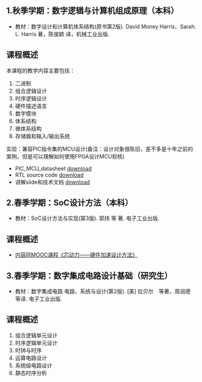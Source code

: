 1.秋季学期：数字逻辑与计算机组成原理（本科）
---

- 教材：数字设计和计算机体系结构(原书第2版). David Money Harris、Sarah. L. Harris 著，陈俊颖 译，机械工业出版.  

课程概述
---
本课程的教学内容主要包括：

1.  二进制
2.  组合逻辑设计
3.  时序逻辑设计
4.  硬件描述语言
5.  数字模块
6.  体系结构
7.  微体系结构
8.  存储器和输入/输出系统

实验：兼容PIC指令集的MCU设计(备注：设计对象很陈旧，差不多是十年之前的案例，但是可以理解如何使用FPGA设计MCU软核)

- PIC_MCU_datasheet [download](./video/PIC_MCU_datasheet.zip)
- RTL source code  [download](./video/RTL_CODE.zip)
- 讲解slide和技术文档 [download](./video/slide.zip)


2.春季学期：SoC设计方法（本科）
---

- 教材：SoC设计方法与实现(第3版). 郭炜 等 著. 电子工业出版.  

课程概述
---
- [内容同MOOC课程《芯动力——硬件加速设计方法》](../class1)


3.春季学期：数字集成电路设计基础（研究生）
---

- 教材：数字集成电路 电路、系统与设计(第2版). [美] 拉贝尔　等著，周润德　等译. 电子工业出版.  

课程概述
---
1.  组合逻辑单元设计
2.  时序逻辑单元设计
3.  时钟与时序
5.  运算电路设计
6.  系统级电路设计
7.  静态时序分析
